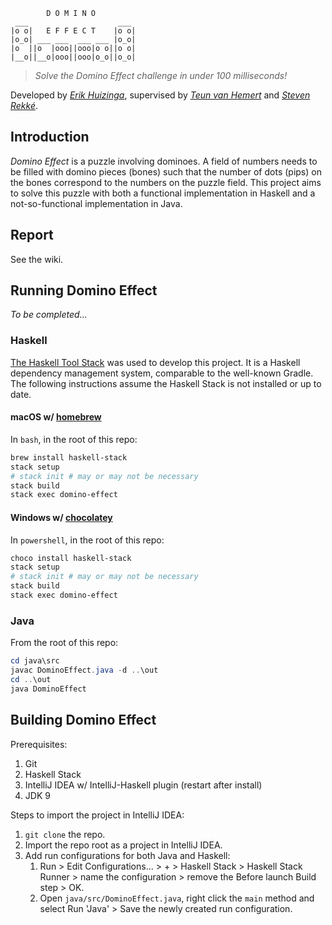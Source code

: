 ```
        D O M I N O
 ___                    ___
|o o|   E F F E C T    |o o|
|o_o| ___ ___  ___ ___ |o_o|
|o  ||o  |ooo||ooo|o o||o o|
|__o||__o|ooo||ooo|o_o||o_o|
```

> *Solve the Domino Effect challenge in under 100 milliseconds!*


Developed by [*Erik Huizinga*](https://github.com/erikhuizinga), supervised by [*Teun van Hemert*](https://github.com/teunvanhemert) and [*Steven Rekké*](https://github.com/srekke).

## Introduction

*Domino Effect* is a puzzle involving dominoes.
A field of numbers needs to be filled with domino pieces (bones) such that the number of dots (pips) on the bones correspond to the numbers on the puzzle field.
This project aims to solve this puzzle with both a functional implementation in Haskell and a not-so-functional implementation in Java.

## Report

See the wiki.

## Running Domino Effect

*To be completed...*

### Haskell

[The Haskell Tool Stack](https://haskellstack.org) was used to develop this project. It is a Haskell dependency management system, comparable to the well-known Gradle. The following instructions assume the Haskell Stack is not installed or up to date.

#### macOS w/ [homebrew](https://brew.sh)

In `bash`, in the root of this repo:

```bash
brew install haskell-stack
stack setup
# stack init # may or may not be necessary
stack build
stack exec domino-effect
```

#### Windows w/ [chocolatey](https://chocolatey.org/)

In `powershell`, in the root of this repo:

```powershell
choco install haskell-stack
stack setup
# stack init # may or may not be necessary
stack build
stack exec domino-effect
```

### Java

From the root of this repo:

```powershell
cd java\src
javac DominoEffect.java -d ..\out
cd ..\out
java DominoEffect
```

## Building Domino Effect

Prerequisites:

1. Git
1. Haskell Stack
1. IntelliJ IDEA w/ IntelliJ-Haskell plugin (restart after install)
1. JDK 9

Steps to import the project in IntelliJ IDEA:

1. `git clone` the repo.
1. Import the repo root as a project in IntelliJ IDEA.
1. Add run configurations for both Java and Haskell:
   1. Run > Edit Configurations... > + > Haskell Stack > Haskell Stack Runner > name the configuration > remove the Before launch Build step > OK.
   1. Open `java/src/DominoEffect.java`, right click the `main` method and select Run 'Java' > Save the newly created run configuration.
